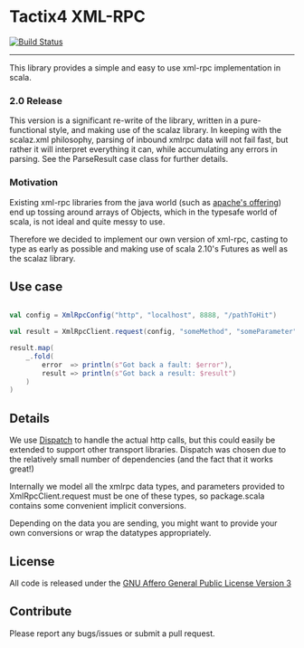 
# Tactix4 XML-RPC
[![Build Status](https://travis-ci.org/NeovaHealth/t4xmlrpc.svg?branch=master)](https://travis-ci.org/NeovaHealth/t4xmlrpc)

***

This library provides a simple and easy to use xml-rpc implementation in scala.

### 2.0 Release ###

This version is a significant re-write of the library, written in a pure-functional style, and making
use of the scalaz library. In keeping with the scalaz.xml philosophy, parsing of inbound xmlrpc data will
not fail fast, but rather it will interpret everything it can, while accumulating any errors in parsing.
See the ParseResult case class for further details.

### Motivation

Existing xml-rpc libraries from the java world (such as [apache's offering](http://ws.apache.org/xmlrpc/))
end up tossing around arrays of Objects, which in the typesafe world of scala, is
not ideal and quite messy to use.

Therefore we decided to implement our own version of xml-rpc, casting to type as
early as possible and making use of scala 2.10's Futures as well as the scalaz library.

## Use case

```scala

val config = XmlRpcConfig("http", "localhost", 8888, "/pathToHit")

val result = XmlRpcClient.request(config, "someMethod", "someParameter")

result.map(
    _.fold(
        error  => println(s"Got back a fault: $error"),
        result => println(s"Got back a result: $result")
    )
)

```

## Details

We use [Dispatch](https://github.com/dispatch/reboot) to handle the actual http calls, but this
could easily be extended to support other transport libraries. Dispatch was chosen due to the
relatively small number of dependencies (and the fact that it works great!)

Internally we model all the xmlrpc data types, and parameters provided to XmlRpcClient.request
must be one of these types, so package.scala contains some convenient implicit conversions.

Depending on the data you are sending, you might want to provide your own
conversions or wrap the datatypes appropriately.

## License

All code is released under the [GNU Affero General Public License Version 3](http://www.gnu.org/licenses/agpl-3.0.html)

## Contribute

Please report any bugs/issues or submit a pull request.
